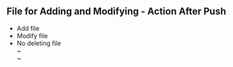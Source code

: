 ## File for Adding and Modifying - Action After Push
- Add file
- Modify file
- No deleting file                                                                    
~                                                                             
~         
